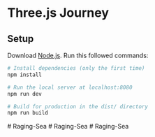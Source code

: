 # Three.js Journey

## Setup
Download [Node.js](https://nodejs.org/en/download/).
Run this followed commands:

``` bash
# Install dependencies (only the first time)
npm install

# Run the local server at localhost:8080
npm run dev

# Build for production in the dist/ directory
npm run build
```
#   R a g i n g - S e a  
 #   R a g i n g - S e a  
 #   R a g i n g - S e a  
 
